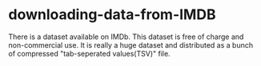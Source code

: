 # downloading-data-from-IMDB
There is a dataset available on IMDb. This dataset is free of charge and non-commercial use. It is really a huge dataset and distributed as a bunch of compressed "tab-seperated values(TSV)" file.
